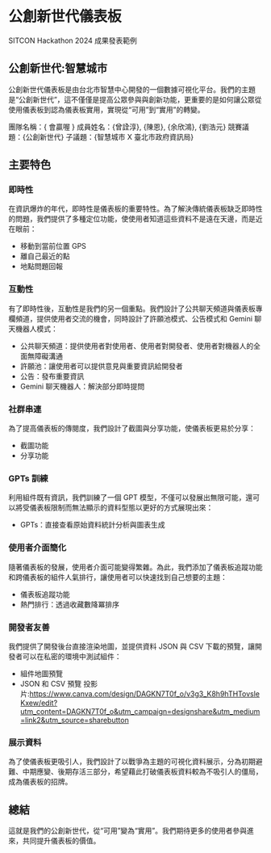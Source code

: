 # 公創新世代儀表板
SITCON Hackathon 2024 成果發表範例

## 公創新世代:智慧城市
公創新世代儀表板是由台北市智慧中心開發的一個數據可視化平台。我們的主題是“公創新世代”，這不僅僅是提高公眾參與與創新功能，更重要的是如何讓公眾從使用儀表板到認為儀表板實用，實現從“可用”到“實用”的轉變。

團隊名稱：{ 會贏喔 }
成員姓名：{曾詮淳}, {陳恩}, {余欣鴻}, {劉浩元}
競賽議題：{公創新世代}
子議題：{智慧城市 X 臺北市政府資訊局}
## 主要特色

### 即時性
在資訊爆炸的年代，即時性是儀表板的重要特性。為了解決傳統儀表板缺乏即時性的問題，我們提供了多種定位功能，使使用者知道這些資料不是遠在天邊，而是近在眼前：
- 移動到當前位置 GPS
- 離自己最近的點
- 地點問題回報

### 互動性
有了即時性後，互動性是我們的另一個重點。我們設計了公共聊天頻道與儀表板專欄頻道，提供使用者交流的機會，同時設計了許願池模式、公告模式和 Gemini 聊天機器人模式：
- 公共聊天頻道：提供使用者對使用者、使用者對開發者、使用者對機器人的全面無障礙溝通
- 許願池：讓使用者可以提供意見與重要資訊給開發者
- 公告：發布重要資訊
- Gemini 聊天機器人：解決部分即時提問

### 社群串連
為了提高儀表板的傳閱度，我們設計了截圖與分享功能，使儀表板更易於分享：
- 截圖功能
- 分享功能

### GPTs 訓練
利用組件既有資訊，我們訓練了一個 GPT 模型，不僅可以發展出無限可能，還可以將受儀表板限制而無法顯示的資料型態以更好的方式展現出來：
- GPTs：直接查看原始資料統計分析與圖表生成

### 使用者介面簡化
隨著儀表板的發展，使用者介面可能變得繁雜。為此，我們添加了儀表板追蹤功能和跨儀表板的組件人氣排行，讓使用者可以快速找到自己想要的主題：
- 儀表板追蹤功能
- 熱門排行：透過收藏數降冪排序

### 開發者友善
我們提供了開發後台直接渲染地圖，並提供資料 JSON 與 CSV 下載的預覽，讓開發者可以在私密的環境中測試組件：
- 組件地圖預覽
- JSON 和 CSV 預覽
投影片:https://www.canva.com/design/DAGKN7T0f_o/v3g3_K8h9hTHTovsleKxew/edit?utm_content=DAGKN7T0f_o&utm_campaign=designshare&utm_medium=link2&utm_source=sharebutton
### 展示資料
為了使儀表板更吸引人，我們設計了以戰爭為主題的可視化資料展示，分為初期避難、中期應變、後期存活三部分，希望藉此打破儀表板資料較為不吸引人的僵局，成為儀表板的招牌。

## 總結
這就是我們的公創新世代，從“可用”變為“實用”。我們期待更多的使用者參與進來，共同提升儀表板的價值。

